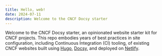 ```yaml
---
title: Hello, web!
date: 2024-07-11
description: Welcome to the CNCF Docsy starter
---
```


Welcome to the CNCF Docsy starter, an opinionated website starter kit for CNCF
projects. This repo embodies years of best practices in site configuration,
including Continuous Integration (CI) tooling, of existing CNCF websites built
using [Hugo], [Docsy], and deployed on [Netlify].

[Docsy]: https://github.com/google/docsy
[Hugo]:https://gohugo.io
[Netlify]: https://netlify.com
